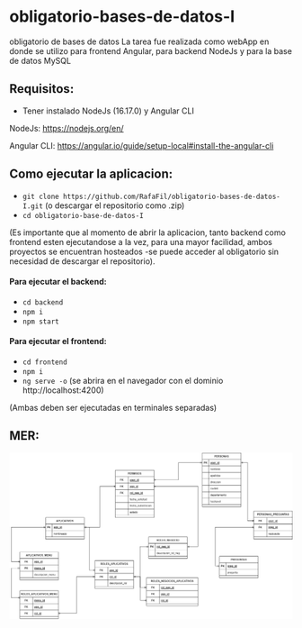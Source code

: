 # obligatorio-bases-de-datos-I
obligatorio de bases de datos
La tarea fue realizada como webApp en donde se utilizo para frontend Angular, para backend NodeJs y para la base de datos MySQL

## Requisitos:

- Tener instalado NodeJs (16.17.0) y Angular CLI

NodeJs: https://nodejs.org/en/

Angular CLI: https://angular.io/guide/setup-local#install-the-angular-cli

## Como ejecutar la aplicacion:

- `git clone https://github.com/RafaFil/obligatorio-bases-de-datos-I.git` (o descargar el repositorio como .zip)
- `cd obligatorio-base-de-datos-I`

(Es importante que al momento de abrir la aplicacion, tanto backend como frontend esten ejecutandose a la vez, para una mayor facilidad, ambos proyectos se encuentran hosteados -se puede acceder al obligatorio sin necesidad de descargar el repositorio).

#### Para ejecutar el backend:

- `cd backend`
- `npm i`
- `npm start`

#### Para ejecutar el frontend:

- `cd frontend`
- `npm i`
- `ng serve -o` (se abrira en el navegador con el dominio http://localhost:4200)

(Ambas deben ser ejecutadas en terminales separadas)

## MER:

![](MER.jpg)


